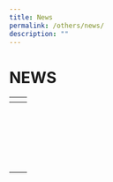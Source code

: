 ```yaml
---
title: News
permalink: /others/news/
description: ""
---
```

# NEWS

<table>
<thead>
  <tr>
    <th></th>
    <th></th>
  </tr>
</thead>
<tbody>
  <tr>
		<td></td>
    <td><b></b><br><p style="text-align: right;"></p></td>
  </tr>
	  <tr>
    <td></td>
    <td><b></b><br><p style="text-align: right;"></p></td>
  </tr>
	  <tr>
    <td></td>
    <td><b></b><br><p style="text-align: right;"></p></td>
  </tr>
</tbody>
</table>